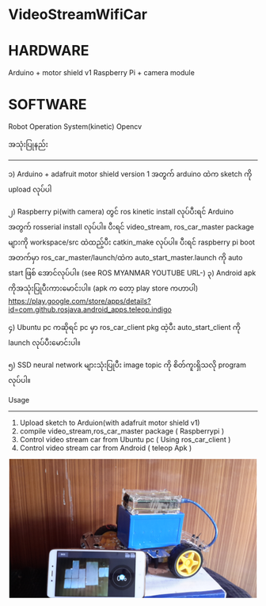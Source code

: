 # VideoStreamWifiCar
# HARDWARE
 Arduino + motor shield v1
 Raspberry Pi + camera module

# SOFTWARE
 Robot Operation System(kinetic)
 Opencv
 
အသုံးပြုနည်း
********
၁) Arduino + adafruit motor shield version 1 အတွက် arduino ထဲက sketch ကို  upload လုပ်ပါ

၂) Raspberry pi(with camera) တွင် ros kinetic install လုပ်ပီးရင် Arduino အတွက် rosserial install လုပ်ပါ။ ပီးရင် video_stream, ros_car_master package များကို workspace/src ထဲထည့်ပီး catkin_make လုပ်ပါ။
    ပီးရင် raspberry pi boot အတက်မှာ ros_car_master/launch/ထဲက auto_start_master.launch ကို auto start ဖြစ် အောင်လုပ်ပါ။ (see ROS MYANMAR YOUTUBE URL-)
၃) Android apk ကိုအသုံးပြုပီးကားမောင်းပါ။ (apk က တော့ play store ကဟာပါ) https://play.google.com/store/apps/details?id=com.github.rosjava.android_apps.teleop.indigo

၄) Ubuntu pc ကဆိုရင် pc မှာ ros_car_client pkg ထဲ့ပီး auto_start_client ကို launch လုပ်ပီးမောင်းပါ။

၅) SSD neural network များသုံးပြုပီး  image topic ကို စိတ်ကူးရှိသလို program လုပ်ပါ။

Usage
*****
1) Upload sketch to Arduion(with adafruit motor shield v1)
2) compile video_stream,ros_car_master package ( Raspberrypi<with camera module> )
3) Control video stream car from Ubuntu pc ( Using ros_car_client )
4) Control video stream car from Android ( teleop Apk )


<p align="center">
  <img src="https://github.com/GreenGhostMan/VideoStreamWifiCar/blob/master/image.jpg" width="500"/>
</p>
